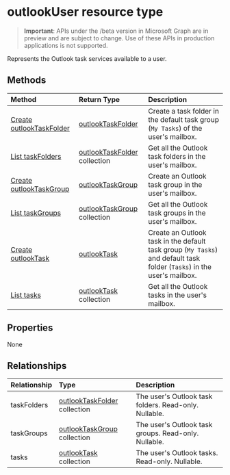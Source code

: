 # outlookUser resource type

> **Important**: APIs under the /beta version in Microsoft Graph are in preview and are subject to change. Use of these APIs in production applications is not supported.

Represents the Outlook task services available to a user.


## Methods

| Method		   | Return Type	|Description|
|:---------------|:--------|:----------|
|[Create outlookTaskFolder](../api/outlookuser_post_taskfolders.md) |[outlookTaskFolder](outlooktaskfolder.md)| Create a task folder in the default task group (`My Tasks`) of the user's mailbox.|
|[List taskFolders](../api/outlookuser_list_taskfolders.md) |[outlookTaskFolder](outlooktaskfolder.md) collection| Get all the Outlook task folders in the user's mailbox.|
|[Create outlookTaskGroup](../api/outlookuser_post_taskgroups.md) |[outlookTaskGroup](outlooktaskgroup.md)| Create an Outlook task group in the user's mailbox.|
|[List taskGroups](../api/outlookuser_list_taskgroups.md) |[outlookTaskGroup](outlooktaskgroup.md) collection| Get all the Outlook task groups in the user's mailbox.|
|[Create outlookTask](../api/outlookuser_post_tasks.md) |[outlookTask](outlooktask.md)| Create an Outlook task in the default task group (`My Tasks`) and default task folder (`Tasks`) in the user's mailbox.|
|[List tasks](../api/outlookuser_list_tasks.md) |[outlookTask](outlooktask.md) collection| Get all the Outlook tasks in the user's mailbox.|


## Properties
None

## Relationships
| Relationship | Type	|Description|
|:---------------|:--------|:----------|
|taskFolders|[outlookTaskFolder](outlooktaskfolder.md) collection| The user's Outlook task folders. Read-only. Nullable.|
|taskGroups|[outlookTaskGroup](outlooktaskgroup.md) collection| The user's Outlook task groups. Read-only. Nullable.|
|tasks|[outlookTask](outlooktask.md) collection| The user's Outlook tasks. Read-only. Nullable.|

<!-- uuid: 8fcb5dbc-d5aa-4681-8e31-b001d5168d79
2015-10-25 14:57:30 UTC -->
<!-- {
  "type": "#page.annotation",
  "description": "outlookUser resource",
  "keywords": "",
  "section": "documentation",
  "tocPath": ""
}-->